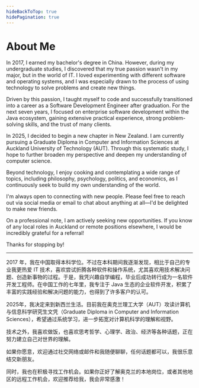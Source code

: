 ```yaml
---
hideBackToTop: true
hidePagination: true
---
```


# About Me

In 2017, I earned my bachelor's degree in China. However, during my undergraduate studies, I discovered that my true passion wasn't in my major, but in the world of IT. I loved experimenting with different software and operating systems, and I was especially drawn to the process of using technology to solve problems and create new things.

Driven by this passion, I taught myself to code and successfully transitioned into a career as a Software Development Engineer after graduation. For the next seven years, I focused on enterprise software development within the Java ecosystem, gaining extensive practical experience, strong problem-solving skills, and the trust of many clients.

In 2025, I decided to begin a new chapter in New Zealand. I am currently pursuing a Graduate Diploma in Computer and Information Sciences at Auckland University of Technology (AUT). Through this systematic study, I hope to further broaden my perspective and deepen my understanding of computer science.

Beyond technology, I enjoy cooking and contemplating a wide range of topics, including philosophy, psychology, politics, and economics, as I continuously seek to build my own understanding of the world.

I'm always open to connecting with new people. Please feel free to reach out via social media or email to chat about anything at all—I'd be delighted to make new friends.

On a professional note, I am actively seeking new opportunities. If you know of any local roles in Auckland or remote positions elsewhere, I would be incredibly grateful for a referral!



Thanks for stopping by!

**** 

2017 年，我在中国取得本科学位。不过在本科期间我逐渐发现，相比于自己的专业我更热爱 IT 技术，喜欢尝试折腾各种软件和操作系统，尤其喜欢用技术解决问题、创造新事物的过程。于是，我凭兴趣自学编程，毕业后成功转行成为一名软件开发工程师。在中国工作的七年里，我专注于 Java 生态的企业软件开发，积累了丰富的实践经验和解决问题的能力，也得到了许多客户的认可。

2025年，我决定来到新西兰生活。目前我在奥克兰理工大学（AUT）攻读计算机与信息科学研究生文凭（Graduate Diploma in Computer and Information Sciences），希望通过系统学习，进一步拓宽对计算机科学的理解和视野。

技术之外，我喜欢做饭，也喜欢思考哲学、心理学、政治、经济等各种话题，正在努力建立自己对世界的理解。

如果你愿意，欢迎通过社交网络或邮件和我随便聊聊，任何话题都可以，我很乐意结交新朋友。

同时，我也在积极寻找工作机会。如果你正好了解奥克兰的本地岗位，或者其他地区的远程工作机会，欢迎推荐给我，我会非常感激！